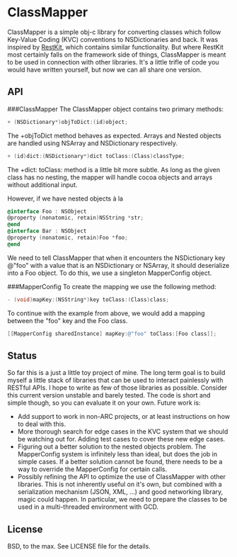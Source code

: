 ClassMapper
===========
ClassMapper is a simple obj-c library for converting classes which follow Key-Value Coding (KVC) conventions to NSDictionaries and back. It was inspired by [RestKit](https://github.com/RestKit/RestKit), which contains similar functionality. But where RestKit most certainly falls on the framework side of things, ClassMapper is meant to be used in connection with other libraries. It's a little trifle of code you would have written yourself, but now we can all share one version.

API
---
###ClassMapper
The ClassMapper object contains two primary methods:

``` objective-c
+ (NSDictionary*)objToDict:(id)object;
```
The +objToDict method behaves as expected. Arrays and Nested objects are handled using NSArray and NSDictionary respectively.

``` objective-c
+ (id)dict:(NSDictionary*)dict toClass:(Class)classType;
```
The +dict: toClass: method is a little bit more subtle. As long as the given class has no nesting, the mapper will handle cocoa objects and arrays without additional input. 

However, if we have nested objects à la

``` objective-c
@interface Foo : NSObject
@property (nonatomic, retain)NSString *str;
@end
@interface Bar : NSObject
@property (nonatomic, retain)Foo *foo;
@end
```
We need to tell ClassMapper that when it encounters the NSDictionary key @"foo" with a value that is an NSDictionary or NSArray, it should deserialize into a Foo object. To do this, we use a singleton MapperConfig object. 

###MapperConfig
To create the mapping we use the following method:

``` objective-c
- (void)mapKey:(NSString*)key toClass:(Class)class;
```

To continue with the example from above, we would add a mapping between the "foo" key and the Foo class.

``` objective-c
[[MapperConfig sharedInstance] mapKey:@"foo" toClass:[Foo class]];
```
Status
------
So far this is a just a little toy project of mine. The long term goal is to build myself a little stack of libraries that can be used to interact painlessly with RESTful APIs. I hope to write as few of those libraries as possible. Consider this current version unstable and barely tested. The code is short and simple though, so you can evaluate it on your own. Future work is:

* Add support to work in non-ARC projects, or at least instructions on how to deal with this.
* More thorough search for edge cases in the KVC system that we should be watching out for. Adding test cases to cover these new edge cases.
* Figuring out a better solution to the nested objects problem. The MapperConfig system is infinitely less than ideal, but does the job in simple cases. If a better solution cannot be found, there needs to be a way to override the MapperConfig for certain calls.
* Possibly refining the API to optimize the use of ClassMapper with other libraries. This is not inherently useful on it's own, but combined with a serialization mechanism (JSON, XML, ...) and good networking library, magic could happen. In particular, we need to prepare the classes to be used in a multi-threaded environment with GCD.

License
-------
BSD, to the max. See LICENSE file for the details.